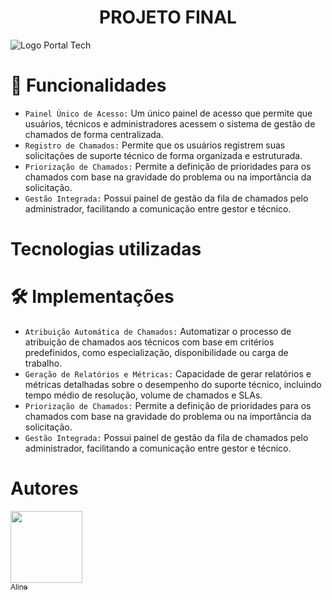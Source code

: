 <h1 align="center"> PROJETO FINAL </h1>

![Logo Portal Tech](https://github.com/keilaarakaki/portal_tech/assets/163216275/4bb11e25-456b-4fb6-810b-f6278a0f8318)




# :hammer: Funcionalidades

- `Painel Único de Acesso:` Um único painel de acesso que permite que usuários, técnicos e administradores acessem o sistema de gestão de chamados de forma centralizada.
- `Registro de Chamados:` Permite que os usuários registrem suas solicitações de suporte técnico de forma organizada e estruturada.
- `Priorização de Chamados:` Permite a definição de prioridades para os chamados com base na gravidade do problema ou na importância da solicitação.
- `Gestão Integrada:` Possui painel de gestão da fila de chamados pelo administrador, facilitando a comunicação entre gestor e técnico.

# Tecnologias utilizadas


# 🛠️ Implementações

- `Atribuição Automática de Chamados:` Automatizar o processo de atribuição de chamados aos técnicos com base em critérios predefinidos, como especialização, disponibilidade ou carga de trabalho.
- `Geração de Relatórios e Métricas:` Capacidade de gerar relatórios e métricas detalhadas sobre o desempenho do suporte técnico, incluindo tempo médio de resolução, volume de chamados e SLAs.
- `Priorização de Chamados:` Permite a definição de prioridades para os chamados com base na gravidade do problema ou na importância da solicitação.
- `Gestão Integrada:` Possui painel de gestão da fila de chamados pelo administrador, facilitando a comunicação entre gestor e técnico.

# Autores

[<img loading="lazy" src="[https://github.com/alineadcosta95]" width=115><br><sub>Aline</sub>](https://github.com/alineadcosta95)

